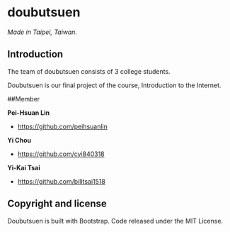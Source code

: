 # doubutsuen

*Made in Taipei, Taiwan.*

## Introduction

The team of doubutsuen consists of 3 college students.

Doubutsuen is our final project of the course, Introduction to the Internet.

##Member

**Pei-Hsuan Lin**
- <https://github.com/peihsuanlin>

**Yi Chou**
- <https://github.com/cyi840318>

**Yi-Kai Tsai**
- <https://github.com/billtsai1518>

## Copyright and license
Doubutsuen is built with Bootstrap. Code released under the MIT License.
